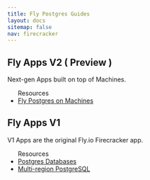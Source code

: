 ```yaml
---
title: Fly Postgres Guides
layout: docs
sitemap: false
nav: firecracker
---
```



## Fly Apps V2 ( Preview )
Next-gen Apps built on top of Machines.
 
<ul>
<lh>Resources</th>
 <li>
  <a href="/docs/reference/postgres-machines">Fly Postgres on Machines</a>
 </li>
</ul>


## Fly Apps V1
V1 Apps are the original Fly.io Firecracker app.

<ul>
  <lh>Resources</lh>
  <li>
    <a href="/docs/reference/postgres/">Postgres Databases</a>
  </li>
  <li>
    <a href="/docs/getting-started/multi-region-databases/">Multi-region PostgreSQL</a> 
  </li>
</ul>